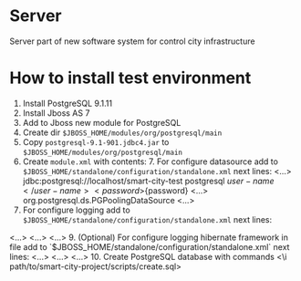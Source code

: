 Server
======

Server part of new software system for control
city infrastructure

How to install test environment
===============================

1. Install PostgreSQL 9.1.11
2. Install Jboss AS 7
3. Add to Jboss new module for PostgreSQL
4. Create dir `$JBOSS_HOME/modules/org/postgresql/main`
5. Copy `postgresql-9.1-901.jdbc4.jar` to `$JBOSS_HOME/modules/org/postgresql/main`
6. Create `module.xml` with contents:
		<?xml version="1.0" encoding="UTF-8"?>
		<module xmlns="urn:jboss:module:1.1" name="org.postgresql">
			<resources>
				<resource-root path="postgresql-9.1-901.jdbc4.jar"/>
			</resources>
			<dependencies>
				<module name="javax.api"/>
				<module name="javax.transaction.api"/>
				<module name="javax.servlet.api" optional="true"/>
			</dependencies>
		</module>
		7. For configure datasource add to `$JBOSS_HOME/standalone/configuration/standalone.xml` next lines:
		<subsystem xmlns="urn:jboss:domain:datasources:1.0">
		<datasources>
		<...>
		<datasource jndi-name="java:jboss/datasources/SmartCityDataSourceTest" pool-name="smart-city-db-pool-test" enabled="true" use-java-context="true">
		<connection-url>jdbc:postgresql://localhost/smart-city-test</connection-url>
		<driver>postgresql</driver>
		<security>
		<user-name>${user-name}</user-name>
		<password>${password}</password>
		</security>
		</datasource>
		<drivers>
		<...>
		<driver name="postgresql" module="org.postgresql">
		<xa-datasource-class>org.postgresql.ds.PGPoolingDataSource</xa-datasource-class>
		</driver>
		</drivers>
		<...>
		</datasources>
		</subsystem>
8. For configure logging add to `$JBOSS_HOME/standalone/configuration/standalone.xml` next lines:
<subsystem xmlns="urn:jboss:domain:logging:1.1">
<...>
<periodic-rotating-file-handler name="SMART-CITY-LOG">
<formatter>
<pattern-formatter pattern="%d{HH:mm:ss,SSS} [%c.%M] %s%E%n"/>
</formatter>
<file relative-to="jboss.server.log.dir" path="smart-city.log"/>
<suffix value=".yyyy-MM-dd"/>
<append value="true"/>
</periodic-rotating-file-handler>
<...>
<logger category="org.smartcity" use-parent-handlers="false">
<level name="DEBUG"/>
<handlers>
<handler name="SMART-CITY-LOG"/>
</handlers>
</logger>
<...>
</subsystem>
9. (Optional) For configure logging hibernate framework in file add to
`$JBOSS_HOME/standalone/configuration/standalone.xml` next lines:
<subsystem xmlns="urn:jboss:domain:logging:1.1">
<...>
<periodic-rotating-file-handler name="HIBERNATE-LOG">
<formatter>
<pattern-formatter pattern="%d{HH:mm:ss,SSS} %-5p [%c] %s%E%n"/>
</formatter>
<file relative-to="jboss.server.log.dir" path="hibernate.log"/>
<suffix value=".yyyy-MM-dd"/>
<append value="true"/>
</periodic-rotating-file-handler>
<...>
<logger category="org.hibernate" use-parent-handlers="false">
<level name="INFO"/>
<handlers>
<handler name="HIBERNATE-LOG"/>
</handlers>
</logger>
<...>
</subsystem>
10. Create PostgreSQL database with commands
<createdb -u {user-name} smart-city-test>
<plsql -u {user-name} -d smart-city-test>
<\i path/to/smart-city-project/scripts/create.sql>
